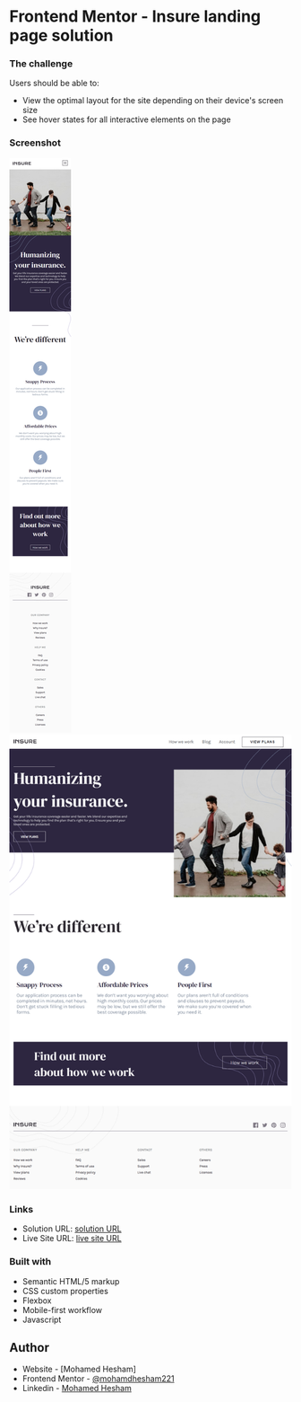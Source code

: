 # Frontend Mentor - Insure landing page solution

### The challenge

Users should be able to:

- View the optimal layout for the site depending on their device's screen size
- See hover states for all interactive elements on the page

### Screenshot

![](./screenshot-mobile.png)
![](./screenshot-desktop.png)

### Links

- Solution URL: [solution URL](https://your-solution-url.com)
- Live Site URL: [live site URL](https://insure-landing-page2021.netlify.app/)


### Built with

- Semantic HTML/5 markup
- CSS custom properties
- Flexbox
- Mobile-first workflow
- Javascript

## Author

- Website - [Mohamed Hesham]
- Frontend Mentor - [@mohamdhesham221](https://www.frontendmentor.io/profile/mohamedhesham221)
- Linkedin - [Mohamed Hesham](https://www.linkedin.com/in/mohamed-hesham-b7611618a/)
